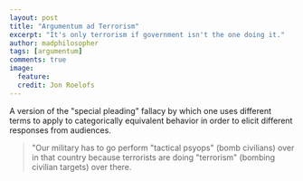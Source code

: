 ```yaml
---
layout: post
title: "Argumentum ad Terrorism"
excerpt: "It's only terrorism if government isn't the one doing it."
author: madphilosopher
tags: [argumentum]
comments: true
image:
  feature:
  credit: Jon Roelofs
---
```


A version of the "special pleading" fallacy by which one uses different terms to apply to categorically equivalent behavior in order to elicit different responses from audiences.

> "Our military has to go perform \"tactical psyops\" (bomb civilians) over in that country because terrorists are doing \"terrorism\" (bombing civilian targets) over there.

